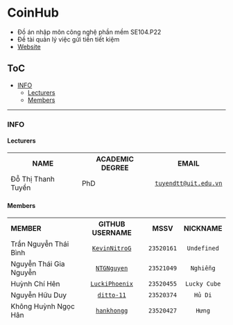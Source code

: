 # CoinHub

- Đồ án nhập môn công nghệ phần mềm SE104.P22
- Đề tài quản lý việc gửi tiền tiết kiệm
- [Website](https://coinhub-uit.github.io/)

## ToC

<!-- START doctoc generated TOC please keep comment here to allow auto update -->
<!-- DON'T EDIT THIS SECTION, INSTEAD RE-RUN doctoc TO UPDATE -->

- [INFO](#info)
  - [Lecturers](#lecturers)
  - [Members](#members)

<!-- END doctoc generated TOC please keep comment here to allow auto update -->

---

### INFO

#### Lecturers

<div align="center">
	<table style="display: contents;">
		<thead>
			<tr>
				<th><strong>NAME</strong></th>
				<th><strong>ACADEMIC DEGREE</strong></th>
				<th><strong>EMAIL</strong></th>
			</tr>
		</thead>
		<tbody>
			<tr>
				<td>Đỗ Thị Thanh Tuyền</td>
				<td>PhD</td>
				<td><code><a href="mailto:tuyendtt@uit.edu.vn">tuyendtt@uit.edu.vn</a></code></td>
			</tr>
		</tbody>
	</table>
</div>

#### Members

<div align="center">
	<table style="display: contents;">
		<thead>
			<tr>
				<th align="left"><strong>MEMBER</strong></th>
				<th align="center"><strong>GITHUB USERNAME</strong></th>
				<th align="center"><strong>MSSV</strong></th>
				<th align="center"><strong>NICKNAME</strong></th>
			</tr>
		</thead>
		<tbody>
			<tr>
				<td>Trần Nguyễn Thái Bình</td>
				<td align="center"><code><a href="https://github.com/KevinNitroG">KevinNitroG</a></code></td>
				<td align="center"><code>23520161</code></td>
				<td align="center"><code>Undefined</code></td>
			</tr>
			<tr>
				<td>Nguyễn Thái Gia Nguyễn</td>
				<td align="center"><code><a href="https://github.com/NTGNguyen">NTGNguyen</a></code></td>
				<td align="center"><code>23521049</code></td>
				<td align="center"><code>Nghiễng</code></td>
			</tr>
			<tr>
				<td>Huỳnh Chí Hên</td>
				<td align="center"><code><a href="https://github.com/LuckiPhoenix">LuckiPhoenix</a></code></td>
				<td align="center"><code>23520455</code></td>
				<td align="center"><code>Lucky Cube</code></td>
			</tr>
			<tr>
				<td>Nguyễn Hữu Duy</td>
				<td align="center"><code><a href="https://github.com/ditto-11">ditto-11</a></code></td>
				<td align="center"><code>23520374</code></td>
				<td align="center"><code>Hủ Di</code></td>
			</tr>
			<tr>
				<td>Không Huỳnh Ngọc Hân</td>
				<td align="center"><code><a href="https://github.com/hankhongg">hankhongg</a></code></td>
				<td align="center"><code>23520427</code></td>
				<td align="center"><code>Hưng</code></td>
			</tr>
		</tbody>
	</table>
</div>
